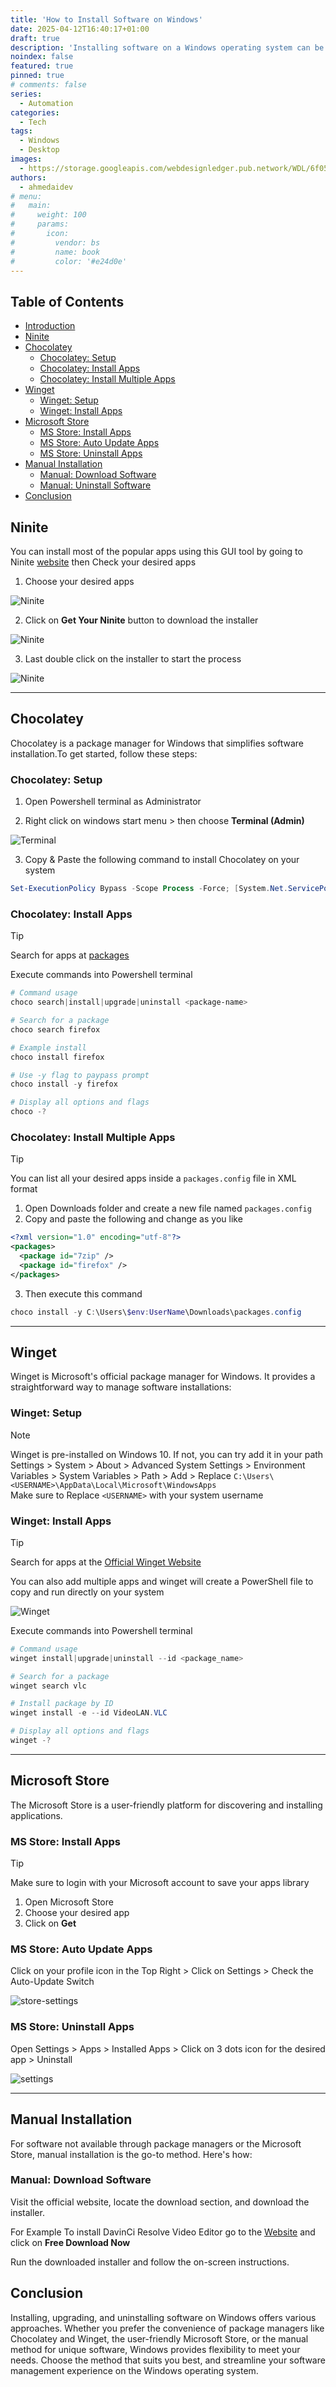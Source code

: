 ```yaml
---
title: 'How to Install Software on Windows'
date: 2025-04-12T16:40:17+01:00
draft: true
description: 'Installing software on a Windows operating system can be accomplished through various methods, each with its own advantages and limitations. In this guide, we will explore four popular methods: Ninite, Chocolatey, Winget, Microsoft Store, and Manual installation. Follow along to discover how to install, upgrade, and uninstall software using each approach.'
noindex: false
featured: true
pinned: true
# comments: false
series:
  - Automation
categories:
  - Tech
tags:
  - Windows
  - Desktop
images:
  - https://storage.googleapis.com/webdesignledger.pub.network/WDL/6f050e39-windows_10_logoblue.svg-copy_windows.jpg?width=1280&height=620
authors:
  - ahmedaidev
# menu:
#   main:
#     weight: 100
#     params:
#       icon:
#         vendor: bs
#         name: book
#         color: '#e24d0e'
---
```


## Table of Contents

- [Introduction](#introduction)
- [Ninite](#ninite)
- [Chocolatey](#chocolatey)
  - [Chocolatey: Setup](#chocolatey-setup)
  - [Chocolatey: Install Apps](#chocolatey-install-apps)
  - [Chocolatey: Install Multiple Apps](#chocolatey-install-multiple-apps)
- [Winget](#winget)
  - [Winget: Setup](#winget-setup)
  - [Winget: Install Apps](#winget-install-apps)
- [Microsoft Store](#microsoft-store)
  - [MS Store: Install Apps](#ms-store-install-apps)
  - [MS Store: Auto Update Apps](#ms-store-auto-update-apps)
  - [MS Store: Uninstall Apps](#ms-store-uninstall-apps)
- [Manual Installation](#manual-installation)
  - [Manual: Download Software](#manual-download-software)
  - [Manual: Uninstall Software](#manual-uninstall-software)
- [Conclusion](#conclusion)

## Ninite

You can install most of the popular apps using this GUI tool by going to Ninite [website](https://ninite.com/) then Check your desired apps

1. Choose your desired apps

![Ninite](/images/blog/how-to-install-software-on-windows/apps.png#center)

2. Click on **Get Your Ninite** button to download the installer

![Ninite](/images/blog/how-to-install-software-on-windows/button.png#center)

3. Last double click on the installer to start the process

![Ninite](/images/blog/how-to-install-software-on-windows/installer.png#center)

---

## Chocolatey

Chocolatey is a package manager for Windows that simplifies software installation.To get started, follow these steps:

### Chocolatey: Setup

1. Open Powershell terminal as Administrator

2. Right click on windows start menu > then choose **Terminal (Admin)**

![Terminal](/images/blog/how-to-install-software-on-windows/terminal.png#center)

3. Copy & Paste the following command to install Chocolatey on your system

```powershell
Set-ExecutionPolicy Bypass -Scope Process -Force; [System.Net.ServicePointManager]::SecurityProtocol = [System.Net.ServicePointManager]::SecurityProtocol -bor 3072; iex ((New-Object System.Net.WebClient).DownloadString('https://community.chocolatey.org/install.ps1'))
```

### Chocolatey: Install Apps

> [!TIP]
> Search for apps at [packages](https://community.chocolatey.org/packages)

Execute commands into Powershell terminal

```powershell
# Command usage
choco search|install|upgrade|uninstall <package-name>

# Search for a package
choco search firefox

# Example install
choco install firefox

# Use -y flag to paypass prompt
choco install -y firefox

# Display all options and flags
choco -?
```

### Chocolatey: Install Multiple Apps

> [!TIP]
> You can list all your desired apps inside a `packages.config` file in XML format

1. Open Downloads folder and create a new file named `packages.config`
2. Copy and paste the following and change as you like

```xml
<?xml version="1.0" encoding="utf-8"?>
<packages>
  <package id="7zip" />
  <package id="firefox" />
</packages>
```

3. Then execute this command

```powershell
choco install -y C:\Users\$env:UserName\Downloads\packages.config
```

---

## Winget

Winget is Microsoft's official package manager for Windows. It provides a straightforward way to manage software installations:

### Winget: Setup

> [!NOTE]
> Winget is pre-installed on Windows 10. If not, you can try add it in your path<br />
> Settings > System > About > Advanced System Settings > Environment Variables > System Variables > Path > Add > Replace `C:\Users\<USERNAME>\AppData\Local\Microsoft\WindowsApps`<br />
> Make sure to Replace `<USERNAME>` with your system username

### Winget: Install Apps

> [!TIP]
> Search for apps at the [Official Winget Website](https://winget.run/)

You can also add multiple apps and winget will create a PowerShell file to copy and run directly on your system

![Winget](/images/blog/how-to-install-software-on-windows/winget.png#center)

Execute commands into Powershell terminal

```powershell
# Command usage
winget install|upgrade|uninstall --id <package_name>

# Search for a package
winget search vlc

# Install package by ID
winget install -e --id VideoLAN.VLC

# Display all options and flags
winget -?
```

---

## Microsoft Store

The Microsoft Store is a user-friendly platform for discovering and installing applications.

### MS Store: Install Apps

> [!Tip]
> Make sure to login with your Microsoft account to save your apps library

1. Open Microsoft Store
2. Choose your desired app
3. Click on **Get**

### MS Store: Auto Update Apps

Click on your profile icon in the Top Right > Click on Settings > Check the Auto-Update Switch

![store-settings](/images/blog/how-to-install-software-on-windows/store-settings.png#center)

### MS Store: Uninstall Apps

Open Settings > Apps > Installed Apps > Click on 3 dots icon for the desired app > Uninstall

![settings](/images/blog/how-to-install-software-on-windows/settings.png#center)

---

## Manual Installation

For software not available through package managers or the Microsoft Store, manual installation is the go-to method. Here's how:

### Manual: Download Software

Visit the official website, locate the download section, and download the installer.

For Example To install DavinCi Resolve Video Editor go to the [Website](https://www.blackmagicdesign.com/products/davinciresolve) and click on **Free Download Now**

Run the downloaded installer and follow the on-screen instructions.

## Conclusion

Installing, upgrading, and uninstalling software on Windows offers various approaches. Whether you prefer the convenience of package managers like Chocolatey and Winget, the user-friendly Microsoft Store, or the manual method for unique software, Windows provides flexibility to meet your needs. Choose the method that suits you best, and streamline your software management experience on the Windows operating system.
